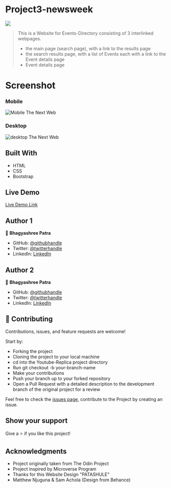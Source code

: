 # Project3-newsweek

![](https://img.shields.io/badge/Microverse-blueviolet)

> This is a Website for Events-Directory consisting of 3 interlinked webpages.
>- the main page (search page), with a link to the results page
>- the search results page, with a list of Events each with a link to the Event details page
>- Event details page

# Screenshot

### Mobile


![Mobile The Next Web](mobile-art.png)

### Desktop

![desktop The Next Web](articles.png)

## Built With

- HTML
- CSS
- Bootstrap

## Live Demo

[Live Demo Link](https://vagyasri.github.io/Project3-newsweek/)

## Author 1

👤 **Bhagyashree Patra**

- GitHub: [@githubhandle](https://github.com/Vagyasri)
- Twitter: [@twitterhandle](https://twitter.com/Lucky86074644)
- LinkedIn: [LinkedIn](https://www.linkedin.com/in/bhagyashree-patra-029bb059/)

## Author 2

👤 **Bhagyashree Patra**

- GitHub: [@githubhandle](https://github.com/Vagyasri)
- Twitter: [@twitterhandle](https://twitter.com/Lucky86074644)
- LinkedIn: [LinkedIn](https://www.linkedin.com/in/bhagyashree-patra-029bb059/)

## 🤝 Contributing

Contributions, issues, and feature requests are welcome!

Start by:

- Forking the project
- Cloning the project to your local machine
- cd into the Youtube-Replica project directory
- Run git checkout -b your-branch-name
- Make your contributions
- Push your branch up to your forked repository
- Open a Pull Request with a detailed description to the development branch of the original project for a review

Feel free to check the [issues page](https://github.com/Vagyasri/Project3-newsweek/issues), contribute to the Project by creating an issue.


## Show your support

Give a ⭐️ if you like this project!

## Acknowledgments
- Project originally taken from The Odin Project
- Project inspired by Microverse Program
- Thanks for this Website Design "PATASHULE"
- Matthew Njuguna & Sam Achola (Design from Behance)
